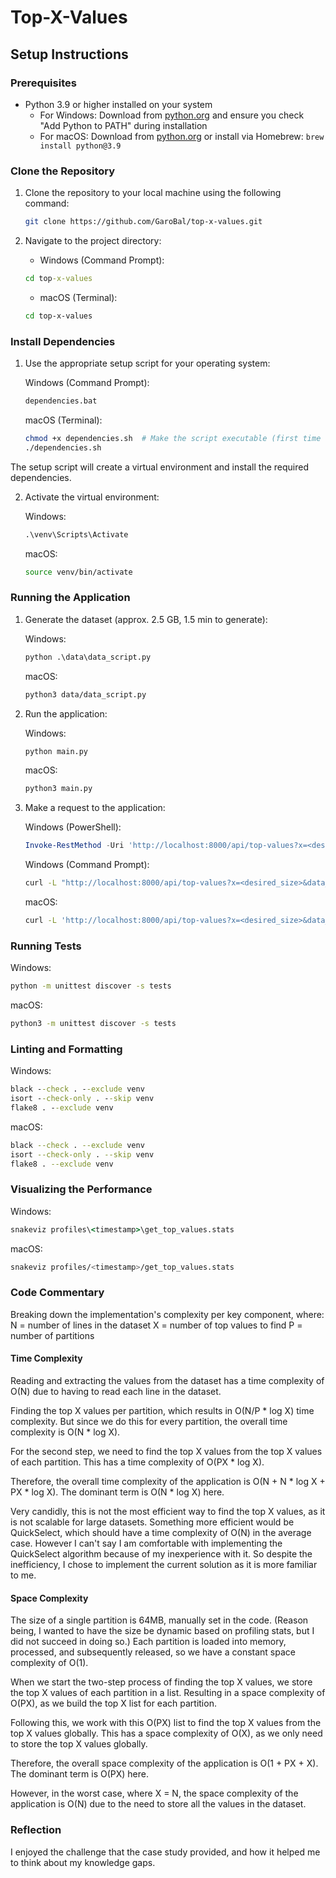 # Top-X-Values

## Setup Instructions

### Prerequisites

- Python 3.9 or higher installed on your system
  - For Windows: Download from [python.org](https://www.python.org/downloads/) and ensure you check "Add Python to PATH" during installation
  - For macOS: Download from [python.org](https://www.python.org/downloads/) or install via Homebrew: `brew install python@3.9`

### Clone the Repository

1. Clone the repository to your local machine using the following command:
    ```sh
    git clone https://github.com/GaroBal/top-x-values.git
    ```
   
2. Navigate to the project directory:
    - Windows (Command Prompt):
    ```cmd
    cd top-x-values
    ```
    - macOS (Terminal):
    ```sh
    cd top-x-values
    ```

### Install Dependencies

1. Use the appropriate setup script for your operating system:

    Windows (Command Prompt):
    ```cmd
    dependencies.bat
    ```

    macOS (Terminal):
    ```sh
    chmod +x dependencies.sh  # Make the script executable (first time only)
    ./dependencies.sh
    ```

The setup script will create a virtual environment and install the required dependencies.

2. Activate the virtual environment:

    Windows:
    ```cmd
    .\venv\Scripts\Activate
    ```

    macOS:
    ```sh
    source venv/bin/activate
    ```


### Running the Application

1. Generate the dataset (approx. 2.5 GB, 1.5 min to generate):

    Windows:
    ```cmd
    python .\data\data_script.py
    ```

    macOS:
    ```sh
    python3 data/data_script.py
    ```

2. Run the application:

    Windows:
    ```cmd
    python main.py
    ```

    macOS:
    ```sh
    python3 main.py
    ```

3. Make a request to the application:

    Windows (PowerShell):
    ```powershell
    Invoke-RestMethod -Uri 'http://localhost:8000/api/top-values?x=<desired_size>&data_path=<path_to_data_file>'
    ```

    Windows (Command Prompt):
    ```cmd
    curl -L "http://localhost:8000/api/top-values?x=<desired_size>&data_path=<path_to_data_file>"
    ```

    macOS:
    ```sh
    curl -L 'http://localhost:8000/api/top-values?x=<desired_size>&data_path=<path_to_data_file>'
    ```

### Running Tests

Windows:
```cmd
python -m unittest discover -s tests
```

macOS:
```sh
python3 -m unittest discover -s tests
```

### Linting and Formatting

Windows:
```cmd
black --check . --exclude venv
isort --check-only . --skip venv
flake8 . --exclude venv
```

macOS:
```sh
black --check . --exclude venv
isort --check-only . --skip venv
flake8 . --exclude venv
```

### Visualizing the Performance

Windows:
```cmd
snakeviz profiles\<timestamp>\get_top_values.stats
```

macOS:
```sh
snakeviz profiles/<timestamp>/get_top_values.stats
```

### Code Commentary

Breaking down the implementation's complexity per key component, where:
N = number of lines in the dataset
X = number of top values to find
P = number of partitions

#### Time Complexity

Reading and extracting the values from the dataset has a time complexity of O(N) due to having to read each line in the dataset.

Finding the top X values per partition, which results in O(N/P * log X) time complexity.
But since we do this for every partition, the overall time complexity is O(N * log X).

For the second step, we need to find the top X values from the top X values of each partition.
This has a time complexity of O(PX * log X).

Therefore, the overall time complexity of the application is O(N + N * log X + PX * log X).
The dominant term is O(N * log X) here.

Very candidly, this is not the most efficient way to find the top X values, as it is not scalable for large datasets.
Something more efficient would be QuickSelect, which should have a time complexity of O(N) in the average case.
However I can't say I am comfortable with implementing the QuickSelect algorithm because of my inexperience with it.
So despite the inefficiency, I chose to implement the current solution as it is more familiar to me.

#### Space Complexity

The size of a single partition is 64MB, manually set in the code. (Reason being, I wanted to have the size be dynamic based on profiling stats, but I did not succeed in doing so.)
Each partition is loaded into memory, processed, and subsequently released, so we have a constant space complexity of O(1).

When we start the two-step process of finding the top X values, we store the top X values of each partition in a list.
Resulting in a space complexity of O(PX), as we build the top X list for each partition.

Following this, we work with this O(PX) list to find the top X values from the top X values globally.
This has a space complexity of O(X), as we only need to store the top X values globally.

Therefore, the overall space complexity of the application is O(1 + PX + X).
The dominant term is O(PX) here.

However, in the worst case, where X = N, the space complexity of the application is O(N) due to the need to store all the values in the dataset.


### Reflection

I enjoyed the challenge that the case study provided, and how it helped me to think about my knowledge gaps.

